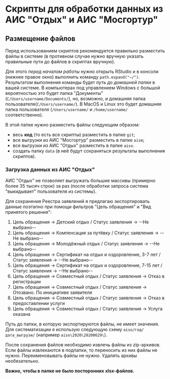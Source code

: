 # Скрипты для обработки данных из АИС "Отдых" и АИС "Мосгортур"

## Размещение файлов

Перед использованием скриптов рекомендуется правильно разместить
файлы в системе (в противном случае нужно вручную указать правильные
пути до файлов в скриптах вручную).

Для этого _перед началом работы_ нужно открыть RStudio и в консоли
(нижнее правое окно) выполнить команду `path.expand("~/")`.
Результатом выполнения команды будет _путь до домашней папки_ в вашей
системе. В компьютерах под управлением Windows с большой вероятностью
это будет папка "Документы" (`C/Users/username/Documents/`), но,
возможно, и домашняя папка пользователя(`C/Users/username/`). В MacOS
и Linux это будет домашняя папка пользователя (`/Users/username/` и
`/home/username/` соответственно).

В этой папке нужно разместить файлы следующим образом:

- весь **код** (то есть все скрипты) разместить в папке `git`;
- все выгрузки из АИС "Мосгортур" разместить в папке `aism`;
- все выгрузки из АИС "Отдых" разместить в папке `aiso`.
- создать папку `data` (в неё будут сохраняться результаты выполнения
  скриптов).

### Загрузка данных из АИС "Отдых"

АИС "Отдых" не позволяет выгружать большие массивы (примерно более 35
тысяч строк) за раз (после обработки запроса система "выкидывает"
пользователя из системы).

Для сохранения Реестра заявлений я предлагаю экспортировать данные поэтапно при помощи фильтров "Цель обращения" и "Вид принятого решения": 

1. Цель обращения -> Детский отдых / Статус заявления -> --Не
   выбрано--
2. Цель обращения -> Компенсация за путёвку / Статус заявления ->
   --Не выбрано--
3. Цель обращения -> Молодёжный отдых / Статус заявления -> --Не
   выбрано--
4. Цель обращения -> Сертификат на отдых и оздоровление, 3-7 лет /
   Статус заявления -> --Не выбрано--
5. Цель обращения -> Сертификат на отдых и оздоровление, 7-15 лет /
   Статус заявления -> --Не выбрано--
6. Цель обращения -> Совместный отдых / Статус заявления -> Отказ в
   регистрации
7. Цель обращения -> Совместный отдых / Статус заявления -> Отозвано.
   По инициативе заявителя
8. Цель обращения -> Совместный отдых / Статус заявления -> Отказ в
   предоставлении услуги
9. Цель обращения -> Совместный отдых / Статус заявления -> Услуга
   оказана

Путь до папки, в которую экспортируются файлы, не имеет значения. Для
систематизации я использую следующую схему `aiso/год/дата_выгрузи/`
(например `aiso\2020\20200629\`).

После сохранения файлов необходимо извлечь файлы из zip-архивов. Если
файлы извлекаются в подпапки, то переносить из них файлы не нужно. Переименовывать файлы не нужно. Удалять архивы необязательно.

**Важно, чтобы в папке не было посторонних xlsx-файлов.**

